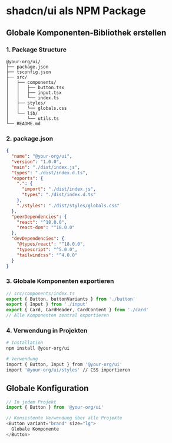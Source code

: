 # shadcn/ui als NPM Package

## Globale Komponenten-Bibliothek erstellen

### 1. Package Structure
```
@your-org/ui/
├── package.json
├── tsconfig.json
├── src/
│   ├── components/
│   │   ├── button.tsx
│   │   ├── input.tsx
│   │   └── index.ts
│   ├── styles/
│   │   └── globals.css
│   └── lib/
│       └── utils.ts
└── README.md
```

### 2. package.json
```json
{
  "name": "@your-org/ui",
  "version": "1.0.0",
  "main": "./dist/index.js",
  "types": "./dist/index.d.ts",
  "exports": {
    ".": {
      "import": "./dist/index.js",
      "types": "./dist/index.d.ts"
    },
    "./styles": "./dist/styles/globals.css"
  },
  "peerDependencies": {
    "react": "^18.0.0",
    "react-dom": "^18.0.0"
  },
  "devDependencies": {
    "@types/react": "^18.0.0",
    "typescript": "^5.0.0",
    "tailwindcss": "^4.0.0"
  }
}
```

### 3. Globale Komponenten exportieren
```typescript
// src/components/index.ts
export { Button, buttonVariants } from './button'
export { Input } from './input'
export { Card, CardHeader, CardContent } from './card'
// Alle Komponenten zentral exportieren
```

### 4. Verwendung in Projekten
```bash
# Installation
npm install @your-org/ui

# Verwendung
import { Button, Input } from '@your-org/ui'
import '@your-org/ui/styles' // CSS importieren
```

## Globale Konfiguration
```typescript
// In jedem Projekt
import { Button } from '@your-org/ui'

// Konsistente Verwendung über alle Projekte
<Button variant="brand" size="lg">
  Globale Komponente
</Button>
``` 